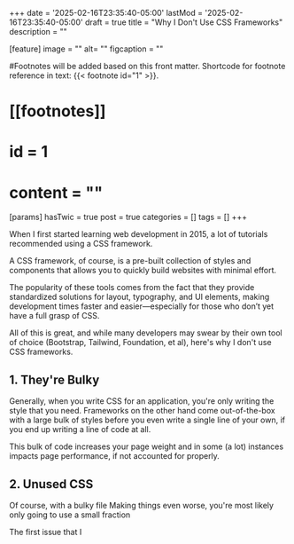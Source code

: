 +++
date = '2025-02-16T23:35:40-05:00'
lastMod = '2025-02-16T23:35:40-05:00'
draft = true
title = "Why I Don't Use CSS Frameworks"
description = ""

[feature]
  image = ""
  alt= ""
  figcaption = ""

#Footnotes will be added based on this front matter. Shortcode for footnote reference in text: {{< footnote id="1" >}}.

# [[footnotes]]
#   id = 1
#   content = ""

[params]
  hasTwic = true
  post = true
  categories = []
  tags = []
+++

When I first started learning web development in 2015, a lot of tutorials recommended using a CSS framework.

A CSS framework, of course, is a pre-built collection of styles and components that allows you to quickly build websites with minimal effort.

The popularity of these tools comes from the fact that they provide standardized solutions for layout, typography, and UI elements, making development times faster and easier—especially for those who don’t yet have a full grasp of CSS.

All of this is great, and while many developers may swear by their own tool of choice (Bootstrap, Tailwind, Foundation, et al), here's why I don't use CSS frameworks.

## 1. They're Bulky

Generally, when you write CSS for an application, you're only writing the style that you need. Frameworks on the other hand come out-of-the-box with a large bulk of styles before you even write a single line of your own, if you end up writing a line of code at all.

This bulk of code increases your page weight and in some (a lot) instances impacts page performance, if not accounted for properly.

## 2. Unused CSS

Of course, with a bulky file Making things even worse, you're most likely only going to use a small fraction

The first issue that I 




